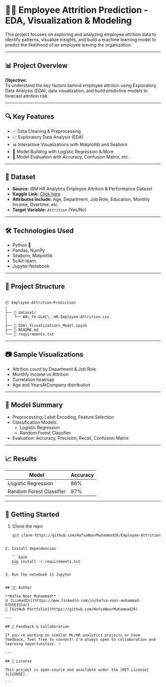# 👩‍💼 Employee Attrition Prediction - EDA, Visualization & Modeling

This project focuses on exploring and analyzing employee attrition data to identify patterns, visualize insights, and build a machine learning model to predict the likelihood of an employee leaving the organization.

---

## 📊 Project Overview

**Objective:**  
To understand the key factors behind employee attrition using Exploratory Data Analysis (EDA), data visualization, and build predictive models to forecast attrition risk.

---

## 🔍 Key Features

- ✅ Data Cleaning & Preprocessing
- 📈 Exploratory Data Analysis (EDA)
- 📊 Interactive Visualizations with Matplotlib and Seaborn
- 🧠 Model Building with Logistic Regression & More
- 🧪 Model Evaluation with Accuracy, Confusion Matrix, etc.

---

## 📁 Dataset

- **Source:** IBM HR Analytics Employee Attrition & Performance Dataset
- **Kaggle Link:** [Click here](https://www.kaggle.com/datasets/pavansubhasht/ibm-hr-analytics-attrition-dataset)
- **Attributes Include:** Age, Department, Job Role, Education, Monthly Income, Overtime, etc.
- **Target Variable:** `Attrition` (Yes/No)

---

## 🛠️ Technologies Used

- Python 🐍
- Pandas, NumPy
- Seaborn, Matplotlib
- Scikit-learn
- Jupyter Notebook

---

## 📌 Project Structure

```

📦 Employee-Attrition-Prediction
│
├── 📁 dataset/
│   └── WA\_Fn-UseC\_-HR-Employee-Attrition.csv
│
├── 📓 EDA\_Visualization\_Model.ipynb
├── 📄 README.md
└── 📄 requirements.txt

````

---

## 📷 Sample Visualizations

- Attrition count by Department & Job Role
- Monthly Income vs Attrition
- Correlation heatmap
- Age and YearsAtCompany distribution

---

## 🤖 Model Summary

- Preprocessing: Label Encoding, Feature Selection
- Classification Models:
  - Logistic Regression
  - Random Forest Classifier
- Evaluation: Accuracy, Precision, Recall, Confusion Matrix

---

## 📈 Results

| Model              | Accuracy |
|-------------------|----------|
| Logistic Regression | 86%     |
| Random Forest Classifier | 87% |

---

## 🚀 Getting Started

1. Clone the repo  
   ```bash
   git clone https://github.com/HafsaNoorMuhammad26/Employee-Attrition-Prediction-EDA-Visualization-Model-.git
````

2. Install dependencies

   ```bash
   pip install -r requirements.txt
   ```

3. Run the notebook in Jupyter


## 👩‍💻 Author

**Hafsa Noor Muhammad**
🌐 [LinkedIn](https://www.linkedin.com/in/hafsa-noor-muhammad-67b96331a/)
📁 [GitHub Portfolio](https://github.com/HafsaNoorMuhammad26)

---

## 💬 Feedback & Collaboration

If you're working on similar ML/HR analytics projects or have feedback, feel free to connect! I'm always open to collaboration and learning opportunities. ✨

---

## 📜 License

This project is open-source and available under the [MIT License](LICENSE).

```

